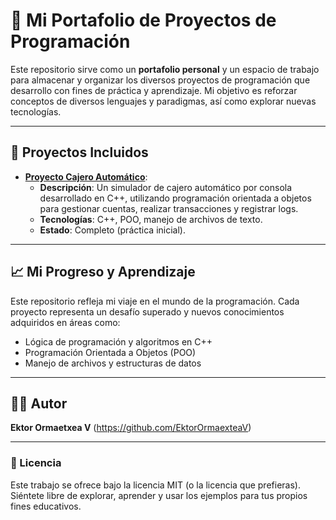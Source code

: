 # 🚀 Mi Portafolio de Proyectos de Programación

Este repositorio sirve como un **portafolio personal** y un espacio de trabajo para almacenar y organizar los diversos proyectos de programación que desarrollo con fines de práctica y aprendizaje. Mi objetivo es reforzar conceptos de diversos lenguajes y paradigmas, así como explorar nuevas tecnologías.

---

## 🎯 Proyectos Incluidos

* **[Proyecto Cajero Automático](portafolio-proyectos/practicas/practicas-cpp/Cajero)**:
    * **Descripción**: Un simulador de cajero automático por consola desarrollado en C++, utilizando programación orientada a objetos para gestionar cuentas, realizar transacciones y registrar logs.
    * **Tecnologías**: C++, POO, manejo de archivos de texto.
    * **Estado**: Completo (práctica inicial).
    
---

## 📈 Mi Progreso y Aprendizaje

Este repositorio refleja mi viaje en el mundo de la programación. Cada proyecto representa un desafío superado y nuevos conocimientos adquiridos en áreas como:

* Lógica de programación y algoritmos en C++
* Programación Orientada a Objetos (POO)
* Manejo de archivos y estructuras de datos

---

## 👨‍💻 Autor

**Ektor Ormaetxea V** (https://github.com/EktorOrmaexteaV)

---

### 📄 Licencia

Este trabajo se ofrece bajo la licencia MIT (o la licencia que prefieras). Siéntete libre de explorar, aprender y usar los ejemplos para tus propios fines educativos.
